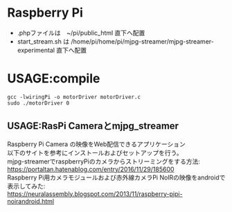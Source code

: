 # Raspberry Pi
* .phpファイルは　~/pi/public_html 直下へ配置
* start_stream.sh は /home/pi/home/pi/mjpg-streamer/mjpg-streamer-experimental 直下へ配置

# USAGE:compile
` gcc -lwiringPi -o motorDriver motorDriver.c `  
` sudo ./motorDriver 0 `  

## USAGE:RasPi Cameraとmjpg_streamer
Raspberry Pi Camera の映像をWeb配信できるアプリケーション  
以下のサイトを参考にインストールおよびセットアップを行う。  
mjpg-streamerでraspberryPiのカメラからストリーミングをする方法:  
https://portaltan.hatenablog.com/entry/2016/11/29/185600  
Raspberry Pi用カメラモジュールおよび赤外線カメラPi NoIRの映像をandroidで表示してみた:  
https://neuralassembly.blogspot.com/2013/11/raspberry-pipi-noirandroid.html  
